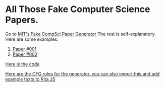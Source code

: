 # All Those Fake Computer Science Papers.

Go to [MIT's Fake CompSci Paper Generator](https://pdos.csail.mit.edu/archive/scigen/)
The rest is self-explanatory.
Here are some examples:
1.  [Paper #001](<https://github.com/vedek/publications/blob/master/scimakelatex.25977.Dr%2BBheemaiah%2BAnil%2BKumar.pdf>)
2.  [Paper #002](<https://github.com/vedek/publications/blob/master/scimakelatex.26087.Dr%2BBheemaiah%2BAnil%2BKumar.pdf>)

[Here is the code](https://github.com/strib/scigen)

[Here are the CFG rules for the generator, you can also import this and add example texts to Rita.JS](https://github.com/strib/scigen/blob/master/scirules.in)
